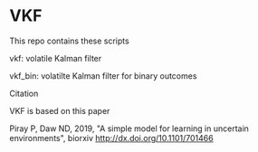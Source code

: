 # VKF

This repo contains these scripts

vkf: volatile Kalman filter

vkf_bin: volatilte Kalman filter for binary outcomes


Citation

VKF is based on this paper

Piray P, Daw ND, 2019, "A simple model for learning in uncertain environments", biorxiv
http://dx.doi.org/10.1101/701466
